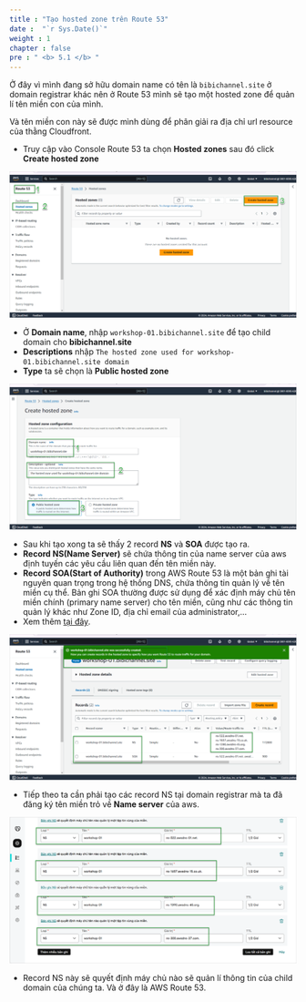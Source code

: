 ```yaml
---
title : "Tạo hosted zone trên Route 53"
date :  "`r Sys.Date()`" 
weight : 1 
chapter : false
pre : " <b> 5.1 </b> "
---
```


Ở đây vì mình đang sở hữu domain name có tên là `bibichannel.site` ở domain registrar khác nên ở Route 53 mình sẽ tạo một hosted zone để quản lí tên miền con của mình.

Và tên miền con này sẽ được mình dùng để phân giải ra địa chỉ url resource của thằng Cloudfront.

- Truy cập vào Console Route 53 ta chọn **Hosted zones** sau đó click **Create hosted zone**

![IMAGE](/images/5-publicWebsite&Distribution/5.1-createHostedZone/001-hostedZone.png)

- Ở **Domain name**, nhập `workshop-01.bibichannel.site` để tạo child domain cho **bibichannel.site**
- **Descriptions** nhập `The hosted zone used for workshop-01.bibichannel.site domain`
- **Type** ta sẽ chọn là **Public hosted zone**

![IMAGE](/images/5-publicWebsite&Distribution/5.1-createHostedZone/002-hostedZone.png)

- Sau khi tạo xong ta sẽ thấy 2 record **NS** và **SOA** được tạo ra.
- **Record NS(Name Server)** sẽ chứa thông tin của name server của aws định tuyến các yêu cầu liên quan đến tên miền này.
- **Record SOA(Start of Authority)** trong AWS Route 53 là một bản ghi tài nguyên quan trọng trong hệ thống DNS, chứa thông tin quản lý về tên miền cụ thể. Bản ghi SOA thường được sử dụng để xác định máy chủ tên miền chính (primary name server) cho tên miền, cũng như các thông tin quản lý khác như Zone ID, địa chỉ email của administrator,...
- Xem thêm [tại đây](https://docs.aws.amazon.com/Route53/latest/DeveloperGuide/SOA-NSrecords.html).

![IMAGE](/images/5-publicWebsite&Distribution/5.1-createHostedZone/003-hostedZone.png)

- Tiếp theo ta cần phải tạo các record NS tại domain registrar mà ta đã đăng ký tên miền trỏ về **Name server** của aws.

![IMAGE](/images/5-publicWebsite&Distribution/5.1-createHostedZone/004-hostedZone.png)

- Record NS này sẽ quyết định máy chủ nào sẽ quản lí thông tin của child domain của chúng ta. Và ở đây là AWS Route 53.